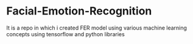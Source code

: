 # Facial-Emotion-Recognition
It is a repo in which i created FER model using various machine learning concepts using tensorflow and python libraries
